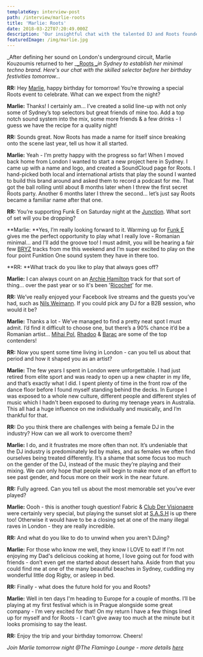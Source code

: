 ```yaml
---
templateKey: interview-post
path: /interview/marlie-roots
title: 'Marlie: Roots'
date: 2018-03-22T07:20:49.000Z
description: 'Our insightful chat with the talented DJ and Roots founder, Marlie...'
featuredImage: /img/marlie.jpg
---
```

_After defining her sound on London's underground circuit, Marlie Kouzoumis returned to her _[_Roots _](https://www.facebook.com/rootsmusicaustralia)_in Sydney to establish her minimal techno brand. Here's our chat with the skilled selector before her birthday festivities tomorrow..._

**RR:** Hey [Marlie](https://www.facebook.com/marliedj/), happy birthday for tomorrow! You’re throwing a special Roots event to celebrate. What can we expect from the night?

**Marlie:** Thanks! I certainly am... I’ve created a solid line-up with not only some of Sydney’s top selectors but great friends of mine too. Add a top notch sound system into the mix, some more friends & a few drinks - I guess we have the recipe for a quality night! 

**RR:** Sounds great. Now Roots has made a name for itself since breaking onto the scene last year, tell us how it all started.

**Marlie:** Yeah - I’m pretty happy with the progress so far! When I moved back home from London I wanted to start a new project here in Sydney. I came up with a name and logo, and created a SoundCloud page for Roots. I hand-picked both local and international artists that play the sound I wanted to build this brand around and asked them to record a podcast for me. That got the ball rolling until about 8 months later when I threw the first secret Roots party. Another 6 months later I threw the second… let’s just say Roots became a familiar name after that one.

**RR:** You’re supporting Funk E on Saturday night at the [Junction](https://www.facebook.com/TheJunctionBondi/). What sort of set will you be dropping?

**Marlie: **Yes, I’m really looking forward to it. Warming up for [Funk E](https://www.facebook.com/FunkEtheDJ/) gives me the perfect opportunity to play what I really love - Romanian minimal... and I’ll add the groove too! I must admit, you will be hearing a fair few [BRYZ](https://www.facebook.com/Emanuelbryz) tracks from me this weekend and I’m super excited to play on the four point Funktion One sound system they have in there too.

**RR: **What track do you like to play that always goes off?

**Marlie:** I can always count on an [Archie Hamilton](https://www.facebook.com/archiehamiltonmusic) track for that sort of thing... over the past year or so it's been '[Ricochet](https://www.beatport.com/track/ricochet-original-mix/9408300)' for me.

**RR:** We’ve really enjoyed your Facebook live streams and the guests you’ve had, such as [Nils Weimann](https://www.facebook.com/nils.weimann.music/). If you could pick any DJ for a B2B session, who would it be?

**Marlie:** Thanks a lot - We’ve managed to find a pretty neat spot I must admit. I’d find it difficult to choose one, but there’s a 90% chance it’d be a Romanian artist... [Mihai Pol](https://www.facebook.com/mihapolprod/), [Rhadoo](https://www.facebook.com/RhadooArpiar/) & [Barac](https://www.facebook.com/baracmusic/) are some of the top contenders! 

**RR:** Now you spent some time living in London - can you tell us about that period and how it shaped you as an artist? 

**Marlie:** The few years I spent in London were unforgettable. I had just retired from elite sport and was ready to open up a new chapter in my life, and that’s exactly what I did. I spent plenty of time in the front row of the dance floor before I found myself standing behind the decks. In Europe I was exposed to a whole new culture, different people and different styles of music which I hadn't been exposed to during my teenage years in Australia. This all had a huge influence on me individually and musically, and I’m thankful for that. 

**RR:** Do you think there are challenges with being a female DJ in the industry? How can we all work to overcome them?

**Marlie:** I do, and it frustrates me more often than not. It’s undeniable that the DJ industry is predominately led by males, and as females we often find ourselves being treated differently. It’s a shame that some focus too much on the gender of the DJ, instead of the music they’re playing and their mixing. We can only hope that people will begin to make more of an effort to see past gender, and focus more on their work in the near future. 

**RR:** Fully agreed. Can you tell us about the most memorable set you’ve ever played?

**Marlie:** Oooh - this is another tough question! Fabric & [Club Der Visionaere](https://www.facebook.com/ClubderVisionaere/) were certainly very special, but playing the sunset slot at [S.A.S.H](https://www.facebook.com/sashsundays) is up there too! Otherwise it would have to be a closing set at one of the many illegal raves in London - they are really incredible.  

**RR:** And what do you like to do to unwind when you aren't DJing?

**Marlie:** For those who know me well, they know I LOVE to eat! If I’m not enjoying my Dad's delicious cooking at home, I love going out for food with friends - don’t even get me started about dessert haha. Aside from that you could find me at one of the many beautiful beaches in Sydney, cuddling my wonderful little dog Rigby, or asleep in bed.

**RR:** Finally - what does the future hold for you and Roots? 

**Marlie:** Well in ten days I'm heading to Europe for a couple of months. I’ll be playing at my first festival which is in Prague alongside some great company - I’m very excited for that! On my return I have a few things lined up for myself and for Roots - I can’t give away too much at the minute but it looks promising to say the least.

**RR:** Enjoy the trip and your birthday tomorrow. Cheers! 

_Join Marlie tomorrow night @The Flamingo Lounge - more details [here](https://www.ravereviewz.net/Event/Roots-Potts-Point/84)_
